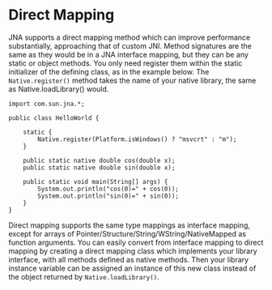 Direct Mapping
==============

JNA supports a direct mapping method which can improve performance substantially, approaching that of custom JNI. Method signatures are the same as they would be in a JNA interface mapping, but they can be any static or object methods. You only need register them within the static initializer of the defining class, as in the example below. The `Native.register()` method takes the name of your native library, the same as Native.loadLibrary() would.

    import com.sun.jna.*;

    public class HelloWorld {

        static {
            Native.register(Platform.isWindows() ? "msvcrt" : "m");
        }

        public static native double cos(double x);
        public static native double sin(double x);

        public static void main(String[] args) {
            System.out.println("cos(0)=" + cos(0));
            System.out.println("sin(0)=" + sin(0));
        }
    }

Direct mapping supports the same type mappings as interface mapping, except for arrays of Pointer/Structure/String/WString/NativeMapped as function arguments. You can easily convert from interface mapping to direct mapping by creating a direct mapping class which implements your library interface, with all methods defined as native methods. Then your library instance variable can be assigned an instance of this new class instead of the object returned by `Native.loadLibrary()`.

